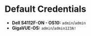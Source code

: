 # Default Credentials

- **Dell S4112F-ON - OS10:** `admin`/`admin`
- **GigaVUE-OS:** `admin`/`admin123A!`